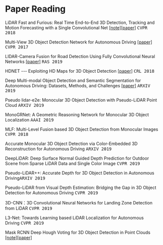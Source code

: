 # Paper Reading
LiDAR
Fast and Furious: Real Time End-to-End 3D Detection, Tracking and Motion Forecasting with a Single Convolutional Net [[note]](notes/papers/fast_and_furious.md	)[[paper]](http://openaccess.thecvf.com/content_cvpr_2018/papers/Luo_Fast_and_Furious_CVPR_2018_paper.pdf) <kbd>CVPR 2018</kbd>

Multi-View 3D Object Detection Network for Autonomous Driving [[paper]](http://openaccess.thecvf.com/content_cvpr_2017/papers/Chen_Multi-View_3D_Object_CVPR_2017_paper.pdf) <kbd>CVPR 2017</kbd>

LIDAR-Camera Fusion for Road Detection Using Fully Convolutional Neural Networks [[paper]](https://arxiv.org/pdf/1809.07941.pdf) <kbd>RAS 2019</kbd>

HDNET --- Exploiting HD Maps for 3D Object Detection [[paper]](http://proceedings.mlr.press/v87/yang18b/yang18b.pdf) <kbd>CRL 2018</kbd>

Deep Multi-modal Object Detection and Semantic Segmentation for Autonomous Driving: Datasets, Methods, and Challenges [[paper]](https://arxiv.org/pdf/1902.07830.pdf) <kbd>ARXIV 2019</kbd>

Pseudo lidar-e2e: Monocular 3D Object Detection with Pseudo-LiDAR Point Cloud <kbd>ARXIV 2019</kbd>

MonoGRNet: A Geometric Reasoning Network for Monocular 3D Object Localization <kbd>AAAI 2019</kbd>

MLF: Multi-Level Fusion based 3D Object Detection from Monocular Images <kbd>CVPR 2018</kbd>

Accurate Monocular 3D Object Detection via Color-Embedded 3D Reconstruction for Autonomous Driving <kbd>ARXIV 2019</kbd>

DeepLiDAR: Deep Surface Normal Guided Depth Prediction for Outdoor Scene from Sparse LiDAR Data and Single Color Image <kbd>CVPR 2019</kbd>

Pseudo-LiDAR++: Accurate Depth for 3D Object Detection in Autonomous Driving<kbd>ARXIV 2019</kbd>

Pseudo-LiDAR from Visual Depth Estimation: Bridging the Gap in 3D Object Detection for Autonomous Driving <kbd>CVPR 2019</kbd>

3D-CNN：3D Convolutional Neural Networks for Landing Zone Detection from LiDAR <kbd>CVPR 2019</kbd>

L3-Net: Towards Learning based LiDAR Localization for Autonomous Driving <kbd>CVPR 2019</kbd>



Mask RCNN
Deep Hough Voting for 3D Object Detection in Point Clouds [[note]](notes/papers/hough_voting_3D_detection_point_clouds.md	)[[paper]](https://arxiv.org/pdf/1904.09664.pdf)
 
